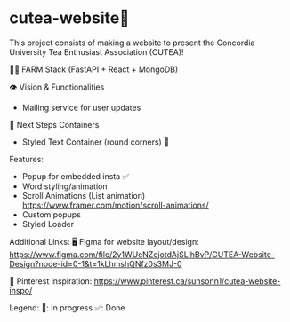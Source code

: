 # cutea-website🍵 
This project consists of making a website to present the Concordia University Tea Enthusiast Association (CUTEA)!

🧑‍🌾 FARM Stack (FastAPI + React + MongoDB)

👁️ Vision & Functionalities
  - Mailing service for user updates
  
👣  Next Steps
  Containers
  - Styled Text Container (round corners) 🎯
  
  Features:
  - Popup for embedded insta ✅
  - Word styling/animation 
  - Scroll Animations (List animation) https://www.framer.com/motion/scroll-animations/
  - Custom popups
  - Styled Loader
  
Additional Links:
🖥️ Figma for website layout/design: https://www.figma.com/file/2y1WUeNZejotdAjSLihBvP/CUTEA-Website-Design?node-id=0-1&t=1kLhmshQNfz0s3MJ-0

🎨 Pinterest inspiration: https://www.pinterest.ca/sunsonn1/cutea-website-inspo/


Legend:
🎯: In progress
✅: Done
